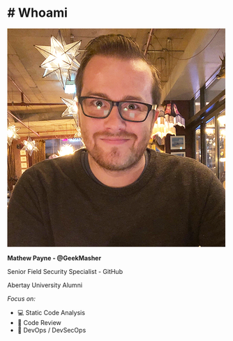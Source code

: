 <!-- _class: -->
# # Whoami

![bg fit right:30% drop-shadow:15px,15px,15px,rgba(0,0,0,.4)](../common/profile-mathew.png)

**Mathew Payne - @GeekMasher**

Senior Field Security Specialist - GitHub

Abertay University Alumni

*Focus on:*

- :computer: Static Code Analysis 
- :eyes: Code Review 
- :handshake: DevOps / DevSecOps 
